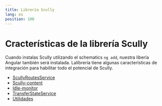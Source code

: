 ```yaml
---
title: Librería Scully
lang: es
position: 100
---
```


# Cracterísticas de la librería Scully

Cuando instalas Scully utilizando el schematics `ng add`, nuestra libería Angular también será instalada.
Lalibrería tiene algunas características de integración para habilitar todo el potencial de Scully.

- [ScullyRoutesService](/docs/Reference/ngLib/scully-routes-service)
- [Scully-content](/docs/Reference/ngLib/scully-content-component)
- [Idle-monitor](/docs/Reference/ngLib/idle-monitor-service)
- [TransferStateService](/docs/Reference/ngLib/transfer-state-service)
- [Utilidades](/docs/Reference/ngLib/utility-methods)
